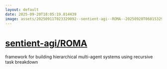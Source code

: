 ```yaml
---
layout: default
date: 2025-09-20T18:05:19.814439
image: assets/20250911T023329092--sentient-agi--ROMA--20250920T060153296--cropped.png
---
```


# [sentient-agi/ROMA](https://github.com/sentient-agi/ROMA)

framework for building hierarchical multi-agent systems using recursive task breakdown
